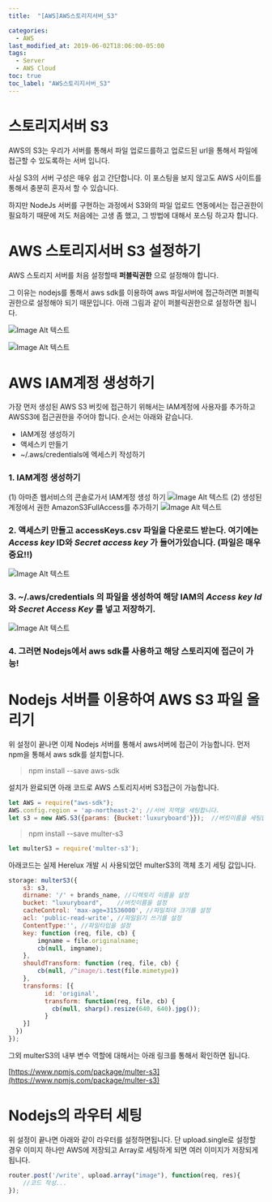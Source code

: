 ```yaml
---
title:  "[AWS]AWS스토리지서버_S3"

categories:
  - AWS
last_modified_at: 2019-06-02T18:06:00-05:00
tags:
  - Server
  - AWS Cloud
toc: true
toc_label: "AWS스토리지서버_S3"
---
```


# 스토리지서버 S3
AWS의 S3는 우리가 서버를 통해서 파일 업로드를하고 업로드된 url을 통해서 파일에 접근할 수 있도록하는 서버 입니다.  

사실 S3의 서버 구성은 매우 쉽고 간단합니다. 이 포스팅을 보지 않고도 AWS 사이트를 통해서 충분히 혼자서 할 수 있습니다.  

하지만 NodeJs 서버를 구현하는 과정에서 S3와의 파일 업로드 연동에서는 접근권한이 필요하기 때문에 저도 처음에는 고생 좀 했고, 그 방법에 대해서 포스팅 하고자 합니다.

# AWS 스토리지서버 S3 설정하기
AWS 스토리지 서버를 처음 설정할때 **퍼블릭권한** 으로 설정해야 합니다.  

그 이유는 nodejs를 통해서 aws sdk를 이용하여 aws 파일서버에 접근하려면 퍼블릭 권한으로 설정해야 되기 때문입니다.
아래 그림과 같이 퍼블릭권한으로 설정하면 됩니다.  

![Image Alt 텍스트](/assets/img/web/s3_1.png)  

![Image Alt 텍스트](/assets/img/web/s3_2.png)  


# AWS IAM계정 생성하기
가장 먼저 생성된 AWS S3 버킷에 접근하기 위해서는 IAM계정에 사용자를 추가하고 AWSS3에 접근권한을 주어야 합니다.
순서는 아래와 같습니다.

* IAM계정 생성하기
* 액세스키 만들기
*  ~/.aws/credentials에 엑세스키 작성하기

### 1. IAM계정 생성하기
(1) 아마존 웹서비스의 콘솔로가서 IAM계정 생성 하기
![Image Alt 텍스트](/assets/img/web/iam_1.png)
(2) 생성된 계정에서 권한 AmazonS3FullAccess를 추가하기
![Image Alt 텍스트](/assets/img/web/iam_2.png)


### 2. 액세스키 만들고 accessKeys.csv 파일을 다운로드 받는다. 여기에는 *Access key* ID와 *Secret access key* 가 들어가있습니다. (파일은 매우 중요!!)
![Image Alt 텍스트](/assets/img/web/iam_3.png)



### 3. ~/.aws/credentials 의 파일을 생성하여 해당 IAM의 *Access key Id* 와 *Secret Access Key* 를 넣고 저장하기.
![Image Alt 텍스트](/assets/img/web/iam_4.png)

### 4. 그러면 Nodejs에서 aws sdk를 사용하고 해당 스토리지에 접근이 가능!  


# Nodejs 서버를 이용하여 AWS S3 파일 올리기

위 설정이 끝나면 이제 Nodejs 서버를 통해서 aws서버에 접근이 가능합니다.
먼저 npm을 통해서 aws sdk를 설치합니다.

> npm install --save aws-sdk

설치가 완료되면 아래 코드로 AWS 스토리지서버 S3접근이 가능합니다.

```js
let AWS = require("aws-sdk");
AWS.config.region = 'ap-northeast-2'; //서버 지역을 세팅합니다.
let s3 = new AWS.S3({params: {Bucket:'luxuryboard'}});  //버킷이름을 세팅합니다.
```

> npm install --save multer-s3

```js
let multerS3 = require('multer-s3');
```

아래코드는 실제 Herelux 개발 시 사용되었던 multerS3의 객체 초기 세팅 값입니다.

```js
storage: multerS3({
    s3: s3,
    dirname: '/' + brands_name, //디렉토리 이름을 설정
    bucket: "luxuryboard",    //버킷이름을 설정
    cacheControl: 'max-age=31536000', //파일최대 크기를 설정
    acl: 'public-read-write', //파일읽기 쓰기를 설정
    ContentType:'', //파일타입을 설정  
    key: function (req, file, cb) {
        imgname = file.originalname;
        cb(null, imgname);
    },
    shouldTransform: function (req, file, cb) {
        cb(null, /^image/i.test(file.mimetype))
    },
    transforms: [{
          id: 'original',
          transform: function(req, file, cb) {
            cb(null, sharp().resize(640, 640).jpg());
          }
    }]
  })
});
```
그외 multerS3의 내부 변수 역할에 대해서는 아래 링크를 통해서 확인하면 됩니다.

[https://www.npmjs.com/package/multer-s3](https://www.npmjs.com/package/multer-s3)

# Nodejs의 라우터 세팅

위 설정이 끝나면 아래와 같이 라우터를 설정하면됩니다.
단 upload.single로 설정할 경우 이미지 하나만 AWS에 저장되고 Array로 세팅하게 되면 여러 이미지가 저장되게 됩니다.

```js
router.post('/write', upload.array("image"), function(req, res){
    //코드 작성...
});
```
